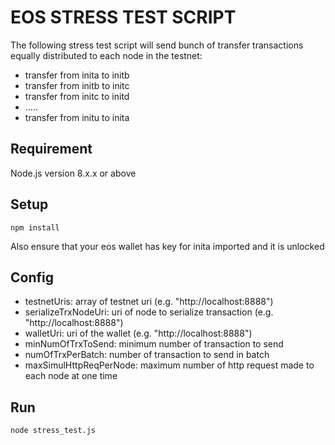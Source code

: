 # EOS STRESS TEST SCRIPT


The following stress test script will send bunch of transfer transactions equally distributed to each node in the testnet:
 - transfer from inita to initb
 - transfer from initb to initc
 - transfer from initc to initd
 - .....
 - transfer from initu to inita


## Requirement
Node.js version 8.x.x or above

## Setup
```
npm install
```
Also ensure that your eos wallet has key for inita imported and it is unlocked

## Config
- testnetUris: array of testnet uri (e.g. "http://localhost:8888")
- serializeTrxNodeUri: uri of node to serialize transaction (e.g. "http://localhost:8888")
- walletUri: uri of the wallet (e.g. "http://localhost:8888")
- minNumOfTrxToSend: minimum number of transaction to send
- numOfTrxPerBatch: number of transaction to send in batch
- maxSimulHttpReqPerNode: maximum number of http request made to each node at one time

## Run
```
node stress_test.js
```